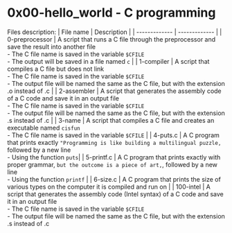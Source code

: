 # 0x00-hello_world - C programming
Files description:
| File name | Description |
| ------------- | ------------- |
| 0-preprocessor | A script that runs a C file through the preprocessor and save the result into another file<br> - The C file name is saved in the variable `$CFILE`<br> - The output will be saved in a file named `c` |
| 1-compiler | A script that compiles a C file but does not link<br> - The C file name is saved in the variable `$CFILE`<br> - The output file will be named the same as the C file, but with the extension .o instead of .c |
| 2-assembler | A script that generates the assembly code of a C code and save it in an output file<br> - The C file name is saved in the variable `$CFILE`<br> - The output file will be named the same as the C file, but with the extension .s instead of .c |
| 3-name | A script that compiles a C file and creates an executable named `cisfun`<br> - The C file name is saved in the variable `$CFILE` |
| 4-puts.c |  A C program that prints exactly `"Programming is like building a multilingual puzzle,` followed by a new line<br> - Using the function `puts`|
| 5-printf.c | A C program that prints exactly with proper grammar, `but the outcome is a piece of art,`, followed by a new line<br> - Using the function `printf` |
| 6-size.c | A C program that prints the size of various types on the computer it is compiled and run on |
| 100-intel | A script that generates the assembly code (Intel syntax) of a C code and save it in an output file<br> - The C file name is saved in the variable `$CFILE`<br> - The output file will be named the same as the C file, but with the extension .s instead of .c
